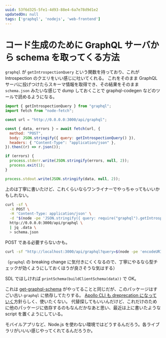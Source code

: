 ```yaml
---
uuid: 53f6d325-5fe1-4d93-88e4-6a7e78d9d1e2
updatedOn: null
tags: ['graphql', 'nodejs', 'web-frontend']
---
```


# コード生成のために GraphQL サーバから schema を取ってくる方法

`graphql` が `getIntrospectionQuery` という関数を持っており、これが Introspection のクエリをいい感じに吐いてくれる。
これをそのまま GraphQL サーバに投げつけたらスキーマ情報を取得でき、その結果をそのまま `schema.json` みたいな感じで dump しておくことで graphql-codegen などのツールで読めるようになる。

```js
import { getIntrospectionQuery } from "graphql";
import fetch from "node-fetch";

const url = "http://0.0.0.0:3000/api/graphql";

const { data, errors } = await fetch(url, {
  method: "POST",
  body: JSON.stringify({ query: getIntrospectionQuery() }),
  headers: { "Content-Type": "application/json" },
}).then((r) => r.json());

if (errors) {
  process.stderr.write(JSON.stringify(errors, null, 2));
  process.exit(1);
}

process.stdout.write(JSON.stringify(data, null, 2));
```

上のは丁寧に書いたけど、これくらいならワンライナーでやっちゃってもいいかもしれない。

```bash
curl -sf \
  -X POST \
  -H 'Content-Type: application/json' \
  -d "$(node -pe 'JSON.stringify({ query: require("graphql").getIntrospectionQuery() })')" \
  http://0.0.0.0:3000/api/graphql \
  | jq .data \
  > schema.json
```

POST である必要すらないかも。

```bash
curl -sf "http://localhost:3000/api/graphql?query=$(node -pe 'encodeURI(require("graphql").getIntrospectionQuery())')" | jq .data > schema.json
```

（`graphql` の breaking change に気付きにくくなるので、丁寧にやるなら型チェックが効くようにしておくほうが良さそうな気はする）

SDL でほしければ  `printSchema(buildClientSchema(data))` で OK。

これは [get-graphql-schema](https://github.com/prisma-labs/get-graphql-schema) がやってることと同じだが、このパッケージはすごい古い `graphql` に依存してたりする。
[Apollo CLI も dreprecation になっていく](https://github.com/apollographql/apollo-tooling)方針らしく、使いたくない。
代替探してもいいんだけど、これだけのために他のパッケージに依存するのもなんだかなあと思い、最近は上に書いたような script を置くようにしている。

モバイルアプリなど、Node.js を使わない環境ではどうするんだろう。各ライブラリがいいい感じやってくれてるんだろうか。
